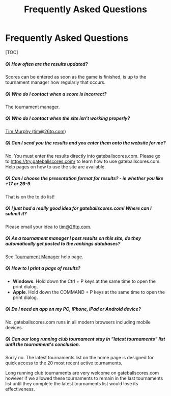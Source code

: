 ﻿---
title: Frequently Asked Questions
authors: 
- name: Tim Murphy
  email: tim@26tp.com
---
# Frequently Asked Questions

[TOC]

##### Q) How often are the results updated?

Scores can be entered as soon as the game is finished, is up to the tournament manager how regularly that occurs.

##### Q) Who do I contact when a score is incorrect?

The tournament manager.

##### Q) Who do I contact when the site isn’t working properly?

<a href="mailto:tim@26tp.com">Tim Murphy (tim@26tp.com)</a>

##### Q) Can I send you the results and you enter them onto the website for me?

No. You must enter the results directly into gateballscores.com. Please go to https://try.gateballscores.com/ to learn how to use gateballscores.com. Help pages on how to use the site are available.

##### Q) Can I choose the presentation format for results? - ie whether you like +17 or 26-9.

That is on the to do list!

##### Q) I just had a really good idea for gateballscores.com! Where can I submit it?

Please email your idea to tim@26tp.com.

##### Q) As a tournament manager I post results on this site, do they automatically get posted to the rankings databases?

See [Tournament Manager](tournament-manager#rankings) help page.

##### Q) How to I print a page of results?

* **Windows**. Hold down the Ctrl + P keys at the same time to open the print dialog.
* **Apple**. Hold down the COMMAND + P keys at the same time to open the print dialog.

##### Q) Do I need an app on my PC, iPhone, iPad or Android device?

No. gateballscores.com runs in all modern browsers including mobile devices.

##### Q) Can our long running club tournament stay in "latest tournaments" list until the tournament's conclusion.

Sorry no. The latest tournaments list on the home page is designed for quick access to the 20 most recent active tournaments. 

Long running club tournaments are very welcome on gateballscores.com however if we allowed these tournaments to remain in the last tournaments list until they complete the latest tournaments list would lose its effectiveness.
